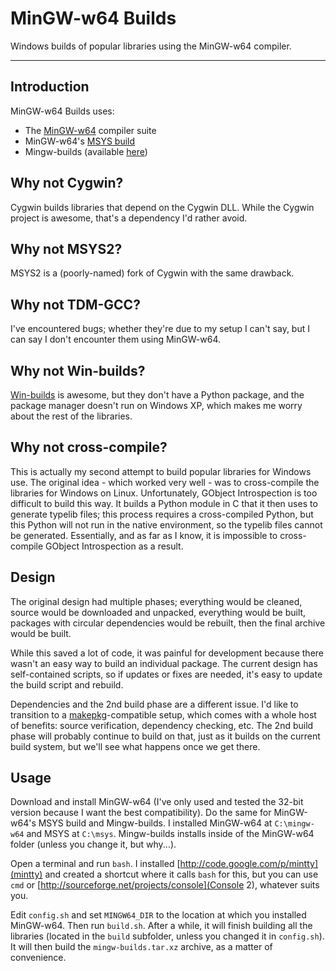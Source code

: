 # MinGW-w64 Builds

Windows builds of popular libraries using the MinGW-w64 compiler.

---

## Introduction

MinGW-w64 Builds uses:
  - The [MinGW-w64](http://mingw-w64.sourceforge.net) compiler suite
  - MinGW-w64's [MSYS build](http://sourceforge.net/projects/mingwbuilds/files/external-binary-packages/)
  - Mingw-builds (available [here](http://mingw-w64.sourceforge.net/download.php))

## Why not Cygwin?

Cygwin builds libraries that depend on the Cygwin DLL.  While the Cygwin
project is awesome, that's a dependency I'd rather avoid.

## Why not MSYS2?

MSYS2 is a (poorly-named) fork of Cygwin with the same drawback.

## Why not TDM-GCC?

I've encountered bugs; whether they're due to my setup I can't say, but I can
say I don't encounter them using MinGW-w64.

## Why not Win-builds?

[Win-builds](http://win-builds.org/) is awesome, but they don't have a Python
package, and the package manager doesn't run on Windows XP, which makes me
worry about the rest of the libraries.

## Why not cross-compile?

This is actually my second attempt to build popular libraries for Windows use.
The original idea - which worked very well - was to cross-compile the libraries
for Windows on Linux.  Unfortunately, GObject Introspection is too difficult to
build this way.  It builds a Python module in C that it then uses to generate
typelib files; this process requires a cross-compiled Python, but this Python
will not run in the native environment, so the typelib files cannot be
generated.  Essentially, and as far as I know, it is impossible to
cross-compile GObject Introspection as a result.

## Design

The original design had multiple phases; everything would be cleaned, source
would be downloaded and unpacked, everything would be built, packages with
circular dependencies would be rebuilt, then the final archive would be built.

While this saved a lot of code, it was painful for development because there
wasn't an easy way to build an individual package.  The current design has
self-contained scripts, so if updates or fixes are needed, it's easy to update
the build script and rebuild.

Dependencies and the 2nd build phase are a different issue.  I'd like to
transition to a
[makepkg](https://wiki.archlinux.org/index.php/makepkg)-compatible setup, which
comes with a whole host of benefits: source verification, dependency checking,
etc.  The 2nd build phase will probably continue to build on that, just as it
builds on the current build system, but we'll see what happens once we get
there.

## Usage

Download and install MinGW-w64 (I've only used and tested the 32-bit version
because I want the best compatibility).  Do the same for MinGW-w64's MSYS build
and Mingw-builds.  I installed MinGW-w64 at `C:\mingw-w64` and MSYS at
`C:\msys`.  Mingw-builds installs inside of the MinGW-w64 folder (unless you
change it, but why...).

Open a terminal and run `bash`.  I installed
[http://code.google.com/p/mintty](mintty) and created a shortcut where it calls
`bash` for this, but you can use `cmd` or
[http://sourceforge.net/projects/console](Console 2), whatever suits you.

Edit `config.sh` and set `MINGW64_DIR` to the location at which you installed
MinGW-w64.  Then run `build.sh`.  After a while, it will finish building all
the libraries (located in the `build` subfolder, unless you changed it in
`config.sh`).  It will then build the `mingw-builds.tar.xz` archive, as a
matter of convenience.

